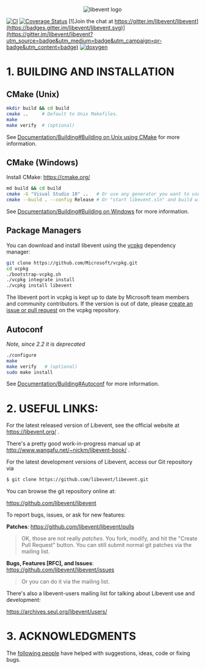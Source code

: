 <p align="center">
  <img src="https://libevent.org/libevent3.png" alt="libevent logo"/>
</p>



[![CI](https://github.com/libevent/libevent/actions/workflows/build.yml/badge.svg)](https://github.com/libevent/libevent/actions/workflows/build.yml)
[![Coverage Status](https://coveralls.io/repos/github/libevent/libevent/badge.svg)](https://coveralls.io/github/libevent/libevent)
[![Join the chat at https://gitter.im/libevent/libevent](https://badges.gitter.im/libevent/libevent.svg)](https://gitter.im/libevent/libevent?utm_source=badge&utm_medium=badge&utm_campaign=pr-badge&utm_content=badge)
[![doxygen](https://img.shields.io/badge/doxygen-documentation-blue.svg)](https://libevent.org/doc)



# 1. BUILDING AND INSTALLATION

## CMake (Unix)

```sh
mkdir build && cd build
cmake ..     # Default to Unix Makefiles.
make
make verify  # (optional)
```

See [Documentation/Building#Building on Unix using CMake](/Documentation/Building.md#building-on-unix-cmake) for more information.

## CMake (Windows)

Install CMake: <https://cmake.org/>

```sh
md build && cd build
cmake -G "Visual Studio 10" ..   # Or use any generator you want to use. Run cmake --help for a list
cmake --build . --config Release # Or "start libevent.sln" and build with menu in Visual Studio.
```

See [Documentation/Building#Building on Windows](/Documentation/Building.md#building-on-windows) for more information.

## Package Managers

You can download and install libevent using the [vcpkg](https://github.com/Microsoft/vcpkg) dependency manager:
```sh
git clone https://github.com/Microsoft/vcpkg.git
cd vcpkg
./bootstrap-vcpkg.sh
./vcpkg integrate install
./vcpkg install libevent
```

The libevent port in vcpkg is kept up to date by Microsoft team members and community contributors. If the version is out of date, please [create an issue or pull request](https://github.com/Microsoft/vcpkg) on the vcpkg repository.

## Autoconf

*Note, since 2.2 it is deprecated*

```sh
./configure
make
make verify   # (optional)
sudo make install
```

See [Documentation/Building#Autoconf](/Documentation/Building.md#autotools-deprecated) for more information.

# 2. USEFUL LINKS:

For the latest released version of Libevent, see the official website at
<https://libevent.org/> .

There's a pretty good work-in-progress manual up at
   <http://www.wangafu.net/~nickm/libevent-book/> .

For the latest development versions of Libevent, access our Git repository
via

```sh
$ git clone https://github.com/libevent/libevent.git
```

You can browse the git repository online at:

<https://github.com/libevent/libevent>

To report bugs, issues, or ask for new features:

__Patches__: https://github.com/libevent/libevent/pulls
> OK, those are not really _patches_. You fork, modify, and hit the "Create Pull Request" button.
> You can still submit normal git patches via the mailing list.

__Bugs, Features [RFC], and Issues__: https://github.com/libevent/libevent/issues
> Or you can do it via the mailing list.

There's also a libevent-users mailing list for talking about Libevent
use and development: 

<https://archives.seul.org/libevent/users/>

# 3. ACKNOWLEDGMENTS

The [following people](/CONTRIBUTORS.md) have helped with suggestions, ideas,
code or fixing bugs.
